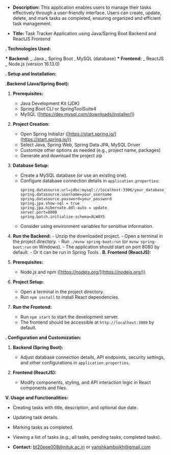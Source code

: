 - **Description:** This application enables users to manage their tasks effectively through a user-friendly interface. Users can create, update, delete, and mark tasks as completed, ensuring organized and efficient task management.

- **Title:** Task Tracker Application using Java/Spring Boot Backend and ReactJS Frontend

**. Technologies Used:**

**\* Backend:**
_ Java
_ Spring Boot , MySQL (database)
**\* Frontend:**
_ ReactJS
_ Node.js (version 16.13.0)

**. Setup and Installation:**

**.Backend (Java/Spring Boot):**

1. **Prerequisites:**

   - Java Development Kit (JDK)
   - Spring Boot CLI or SpringToolSuite4
   - MySQL ([https://dev.mysql.com/downloads/installer/])

2. **Project Creation:**

   - Open Spring Initializr ([https://start.spring.io/](https://start.spring.io/))
   - Select Java, Spring Web, Spring Data JPA, MySQL Driver
   - Customize other options as needed (e.g., project name, packages)
   - Generate and download the project zip

3. **Database Setup:**

   - Create a MySQL database (or use an existing one).
   - Configure database connection details in `application.properties`:
     ```properties
     spring.datasource.url=jdbc:mysql://localhost:3306/your_database_name
     spring.datasource.username=your_username
     spring.datasource.password=your_password
     spring.jpa.show-sql = true
     spring.jpa.hibernate.ddl-auto = update
     server.port=8080
     spring.batch.initialize-schema=ALWAYS
     ```
   - Consider using environment variables for sensitive information.

4. **Run the Backend:** - Unzip the downloaded project. - Open a terminal in the project directory. - Run `./mvnw spring-boot:run` (or `mvnw spring-boot:run` on Windows). - The application should start on port 8080 by default. - Or it can be run in Spring Tools .
   **B. Frontend (ReactJS):**

5. **Prerequisites:**

   - Node.js and npm ([https://nodejs.org/](https://nodejs.org/))

6. **Project Setup:**

   - Open a terminal in the project directory.
   - Run `npm install` to install React dependencies.

7. **Run the Frontend:**
   - Run `npm start` to start the development server.
   - The frontend should be accessible at `http://localhost:3000` by default.

**. Configuration and Customization:**

1. **Backend (Spring Boot):**

   - Adjust database connection details, API endpoints, security settings, and other configurations in `application.properties`.

2. **Frontend (ReactJS):**
   - Modify components, styling, and API interaction logic in React components and files.

**V. Usage and Functionalities:**

- Creating tasks with title, description, and optional due date.
- Updating task details.
- Marking tasks as completed.
- Viewing a list of tasks (e.g., all tasks, pending tasks, completed tasks).

- **Contact:** bt20eee008@nituk.ac.in or vanshkambojkh@gmail.com
